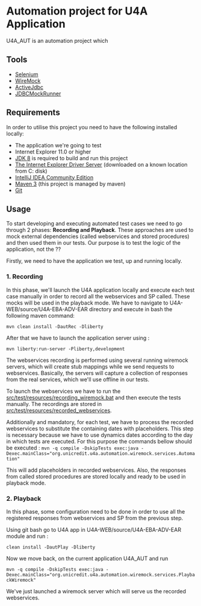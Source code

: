 # Automation project for U4A Application

U4A_AUT is an automation project which

## Tools

- [Selenium](https://www.seleniumhq.org)
- [WireMock](http://wiremock.org/)
- [ActiveJdbc](http://javalite.io/activejdbc)
- [JDBCMockRunner](http://mockrunner.github.io/)

## Requirements

In order to utilise this project you need to have the following installed locally:

- The application we're going to test
- Internet Explorer 11.0 or higher
- [JDK 8](http://www.oracle.com/technetwork/pt/java/javase/downloads/jdk8-downloads-2133151.html) is required to build and run this project
- [The Internet Explorer Driver Server](https://goo.gl/PdgGmZ) (downloaded on a known location from C: disk)
- [IntelliJ IDEA Community Edition](https://www.jetbrains.com/idea/download/#section=windows)
- [Maven 3](https://maven.apache.org/download.cgi) (this project is managed by maven)
- [Git](https://git-scm.com/download/win)

## Usage

To start developing and executing automated test cases we need to go through 2 phases:  **Recording and Playback**.
These approaches are used to mock external dependencies (called webservices and stored procedures) and then used them in our tests. Our purpose
is to test the logic of the application, not the ??

 Firstly, we need to have the application we test, up and running locally.

### 1. Recording

In this phase, we'll launch the U4A application locally and execute each test case manually in order to record all the webservices and SP called. These mocks will be used in the playback mode.
We have to navigate to U4A-WEB/source/U4A-EBA-ADV-EAR directory and execute in bash the following maven command:

   `mvn clean install -DautRec -Dliberty`

After that we have to launch the application server using :

   `mvn liberty:run-server -Pliberty,development`

The webservices recording is performed using several running wiremock servers, which will create stub mappings while we send requests to webservices. Basically,
the servers will capture a collection of responses from the real services, which we'll use offline in our tests.

To launch the webservices we have to run the [src/test/resources/recording_wiremock.bat](recording_wiremock.bat) and then execute the tests manually.
The recordings are stored in [src/test/resources/recorded_webservices](recorded_webservices).

Additionally and mandatory, for each test, we have to process the recorded webservices to substitute the containing dates with placeholders. This step is necessary because we have to
use dynamics dates according to the day in which tests are executed.
For this purpose the commands bellow should be executed :
 `mvn -q compile -DskipTests exec:java -Dexec.mainClass="org.unicredit.u4a.automation.wiremock.services.Automation"`

This will add placeholders in recorded webservices.
Also, the responses from called stored procedures are stored locally and ready to be used in playback mode.

### 2. Playback

   In this phase, some configuration need to be done in order to use all the registered responses from webservices and SP from the previous step.

   Using git bash go to U4A app in U4A-WEB/source/U4A-EBA-ADV-EAR module and run :

   `clean install -DautPlay -Dliberty`

   Now we move back, on the current application U4A_AUT and run

   `mvn -q compile -DskipTests exec:java -Dexec.mainClass="org.unicredit.u4a.automation.wiremock.services.PlaybackWiremock"`

   We've just launched a wiremock server which will serve us the recorded webservices.

















